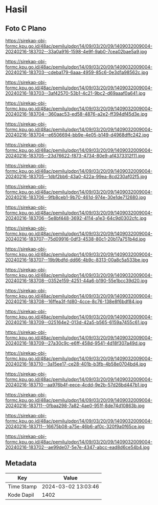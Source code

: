 # Hasil

## Foto C Plano

https://sirekap-obj-formc.kpu.go.id/48ac/pemilu/pdpr/14/09/03/20/09/1409032009004-20240216-183702--33a0a916-1598-4e9f-9ab0-7cea02bae5a9.jpg

https://sirekap-obj-formc.kpu.go.id/48ac/pemilu/pdpr/14/09/03/20/09/1409032009004-20240216-183703--cdeba179-6aaa-4959-85c6-0e3d1a98562c.jpg

https://sirekap-obj-formc.kpu.go.id/48ac/pemilu/pdpr/14/09/03/20/09/1409032009004-20240216-183703--3af42570-53b1-4c21-9bc2-d69aaaf0a641.jpg

https://sirekap-obj-formc.kpu.go.id/48ac/pemilu/pdpr/14/09/03/20/09/1409032009004-20240216-183704--360aac53-ed58-4876-a2e2-ff394df45d3e.jpg

https://sirekap-obj-formc.kpu.go.id/48ac/pemilu/pdpr/14/09/03/20/09/1409032009004-20240216-183704--e6506694-bb9e-4e05-b149-d4968dffc242.jpg

https://sirekap-obj-formc.kpu.go.id/48ac/pemilu/pdpr/14/09/03/20/09/1409032009004-20240216-183705--23d76622-f873-4734-80e9-af4373312f11.jpg

https://sirekap-obj-formc.kpu.go.id/48ac/pemilu/pdpr/14/09/03/20/09/1409032009004-20240216-183705--1dbf2bb6-43a0-422a-99ea-8cd230af02f5.jpg

https://sirekap-obj-formc.kpu.go.id/48ac/pemilu/pdpr/14/09/03/20/09/1409032009004-20240216-183706--9fb8ceb1-9b70-461d-974e-30e1de712680.jpg

https://sirekap-obj-formc.kpu.go.id/48ac/pemilu/pdpr/14/09/03/20/09/1409032009004-20240216-183706--5e8bf448-3692-4114-a1e3-64c9d0302cfc.jpg

https://sirekap-obj-formc.kpu.go.id/48ac/pemilu/pdpr/14/09/03/20/09/1409032009004-20240216-183707--75d09916-0df3-4538-80c1-20b17a751b4d.jpg

https://sirekap-obj-formc.kpu.go.id/48ac/pemilu/pdpr/14/09/03/20/09/1409032009004-20240216-183707--19b9bdfd-dd66-4b9c-8313-00a8c5a533be.jpg

https://sirekap-obj-formc.kpu.go.id/48ac/pemilu/pdpr/14/09/03/20/09/1409032009004-20240216-183708--0352e159-4251-44a6-b190-55e1bcc39d20.jpg

https://sirekap-obj-formc.kpu.go.id/48ac/pemilu/pdpr/14/09/03/20/09/1409032009004-20240216-183708--16ffea3f-fd80-4cce-8c76-138e8f6bdf84.jpg

https://sirekap-obj-formc.kpu.go.id/48ac/pemilu/pdpr/14/09/03/20/09/1409032009004-20240216-183709--025164e2-013d-42a5-b565-6159a7455c61.jpg

https://sirekap-obj-formc.kpu.go.id/48ac/pemilu/pdpr/14/09/03/20/09/1409032009004-20240216-183709--27a30c9c-e6ff-458d-9541-4d18f307a49d.jpg

https://sirekap-obj-formc.kpu.go.id/48ac/pemilu/pdpr/14/09/03/20/09/1409032009004-20240216-183710--3a15ee17-ce28-401b-b3fb-4b58e0704bd4.jpg

https://sirekap-obj-formc.kpu.go.id/48ac/pemilu/pdpr/14/09/03/20/09/1409032009004-20240216-183710--aa976b4f-eece-4cdd-9e2b-57d26bd447b1.jpg

https://sirekap-obj-formc.kpu.go.id/48ac/pemilu/pdpr/14/09/03/20/09/1409032009004-20240216-183711--0fbaa298-7a82-4ae0-951f-8de74d10863b.jpg

https://sirekap-obj-formc.kpu.go.id/48ac/pemilu/pdpr/14/09/03/20/09/1409032009004-20240216-183711--16675b08-a75e-46b6-af0c-320f9a0f65ce.jpg

https://sirekap-obj-formc.kpu.go.id/48ac/pemilu/pdpr/14/09/03/20/09/1409032009004-20240216-183702--ae99de07-5e7e-4347-abcc-ead8d6ce54b4.jpg


## Metadata

| Key        | Value               |
| ---------- | ------------------- |
| Time Stamp | 2024-03-02 13:03:46 |
| Kode Dapil | 1402                |



